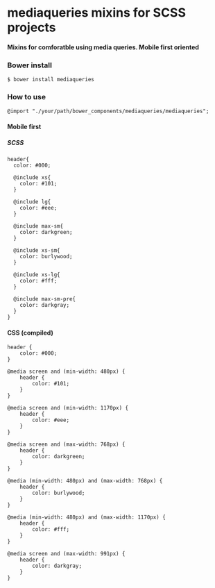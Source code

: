 # mediaqueries mixins for SCSS projects 
#### Mixins for comforatble using media queries. Mobile first oriented

### Bower install

```
$ bower install mediaqueries
```

### How to use
```
@import "./your/path/bower_components/mediaqueries/mediaqueries";
```


#### Mobile first

##### SCSS
```
header{
  color: #000;

  @include xs{
    color: #101;
  }

  @include lg{
    color: #eee;
  }

  @include max-sm{
    color: darkgreen;
  }

  @include xs-sm{
    color: burlywood;
  }

  @include xs-lg{
    color: #fff;
  }

  @include max-sm-pre{
    color: darkgray;
  }
}
```

#### CSS (compiled)
```
header {
    color: #000;
}

@media screen and (min-width: 480px) {
    header {
        color: #101;
    }
}

@media screen and (min-width: 1170px) {
    header {
        color: #eee;
    }
}

@media screen and (max-width: 768px) {
    header {
        color: darkgreen;
    }
}

@media (min-width: 480px) and (max-width: 768px) {
    header {
        color: burlywood;
    }
}

@media (min-width: 480px) and (max-width: 1170px) {
    header {
        color: #fff;
    }
}

@media screen and (max-width: 991px) {
    header {
        color: darkgray;
    }
}

```
